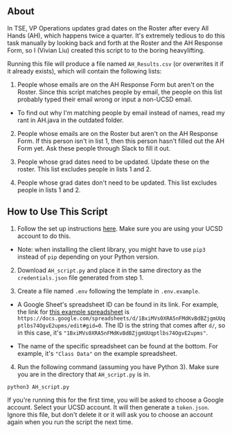 ## About

In TSE, VP Operations updates grad dates on the Roster after every All Hands (AH), which happens twice a quarter. It's extremely tedious to do this task manually by looking back and forth at the Roster and the AH Response Form, so I (Vivian Liu) created this script to to the boring heavylifting.

Running this file will produce a file named `AH_Results.csv` (or overwrites it if it already exists), which will contain the following lists:

1. People whose emails are on the AH Response Form but aren't on the Roster. Since this script matches people by email, the people on this list probably typed their email wrong or input a non-UCSD email.

* To find out why I'm matching people by email instead of names, read my rant in AH.java in the outdated folder.

2. People whose emails are on the Roster but aren't on the AH Response Form. If this person isn't in list 1, then this person hasn't filled out the AH Form yet. Ask these people through Slack to fill it out.

3. People whose grad dates need to be updated. Update these on the roster. This list excludes people in lists 1 and 2.

4. People whose grad dates don't need to be updated. This list excludes people in lists 1 and 2.

## How to Use This Script

1. Follow the set up instructions [here](https://developers.google.com/sheets/api/quickstart/python). Make sure you are using your UCSD account to do this.

* Note: when installing the client library, you might have to use `pip3` instead of `pip` depending on your Python version.

2. Download `AH_script.py` and place it in the same directory as the `credentials.json` file generated from step 1.

3. Create a file named `.env` following the template in `.env.example`.

* A Google Sheet's spreadsheet ID can be found in its link. For example, the link for [this example spreadsheet](https://docs.google.com/spreadsheets/d/1BxiMVs0XRA5nFMdKvBdBZjgmUUqptlbs74OgvE2upms/edit#gid=0) is `https://docs.google.com/spreadsheets/d/1BxiMVs0XRA5nFMdKvBdBZjgmUUqptlbs74OgvE2upms/edit#gid=0`. The ID is the string that comes after `d/`, so in this case, it's `"1BxiMVs0XRA5nFMdKvBdBZjgmUUqptlbs74OgvE2upms"`.

* The name of the specific spreadsheet can be found at the bottom. For example, it's `"Class Data"` on the example spreadsheet.

4. Run the following command (assuming you have Python 3). Make sure you are in the directory that `AH_script.py` is in.

```
python3 AH_script.py
```

If you're running this for the first time, you will be asked to choose a Google account. Select your UCSD account. It will then generate a `token.json`. Ignore this file, but don't delete it or it will ask you to choose an account again when you run the script the next time.
